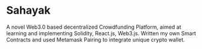 # Sahayak
A novel Web3.0 based decentralized Crowdfunding Platform, aimed at learning and implementing Solidity, React.js, Web3.js. Written my own Smart Contracts and used Metamask Pairing to integrate unique crypto wallet.
